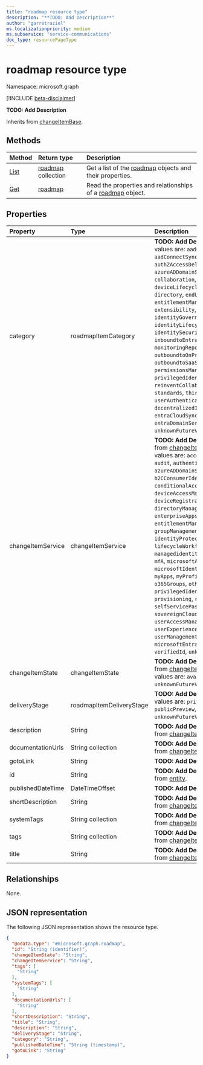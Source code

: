 ```yaml
---
title: "roadmap resource type"
description: "**TODO: Add Description**"
author: "garretraziel"
ms.localizationpriority: medium
ms.subservice: "service-communications"
doc_type: resourcePageType
---
```


# roadmap resource type

Namespace: microsoft.graph

[!INCLUDE [beta-disclaimer](../../includes/beta-disclaimer.md)]

**TODO: Add Description**

Inherits from [changeItemBase](../resources/changeitembase.md).

## Methods
|Method|Return type|Description|
|:---|:---|:---|
|[List](../api/roadmap-list.md)|[roadmap](../resources/roadmap.md) collection|Get a list of the [roadmap](../resources/roadmap.md) objects and their properties.|
|[Get](../api/roadmap-get.md)|[roadmap](../resources/roadmap.md)|Read the properties and relationships of a [roadmap](../resources/roadmap.md) object.|

## Properties
|Property|Type|Description|
|:---|:---|:---|
|category|roadmapItemCategory|**TODO: Add Description**.The possible values are: `aadConnectCloudSync`, `aadConnectSync`, `accessControl`, `authZAccessDelegation`, `azureADDomainServices`, `b2BB2C`, `collaboration`, `developerExperience`, `deviceLifecycleManagement`, `directory`, `endUserExperiences`, `entitlementManagement`, `extensibility`, `gdpr`, `goLocal`, `identityGovernance`, `identityLifecycleManagement`, `identitySecurityProtection`, `inboundtoEntraID`, `monitoringReporting`, `outboundtoOnPremisesApplications`, `outboundtoSaaSApplications`, `permissionsManagement`, `platform`, `privilegedIdentityManagement`, `reinventCollaboration`, `sso`, `standards`, `thirdPartyIntegration`, `userAuthentication`, `userManagement`, `decentralizedIdentities`, `entraCloudSync`, `entraConnect`, `entraDomainServices`, `other`, `unknownFutureValue`.|
|changeItemService|changeItemService|**TODO: Add Description** Inherited from [changeItemBase](../resources/changeitembase.md).The possible values are: `accessReviews`, `appProxy`, `audit`, `authenticationsLogins`, `azureADDomainServices`, `b2B`, `b2CConsumerIdentityManagement`, `conditionalAccess`, `deviceAccessManagement`, `deviceRegistrationandManagement`, `directoryManagement`, `enterpriseApps`, `entitlementManagement`, `groupManagement`, `identityProtection`, `internetAccess`, `lifecycleWorkflows`, `linkedIn`, `managedidentitiesforAzureresources`, `mfA`, `microsoftAuthenticatorApp`, `microsoftIdentityManager`, `msGraph`, `myApps`, `myProfileAccount`, `na`, `o365Groups`, `other`, `privateAccess`, `privilegedIdentityManagement`, `provisioning`, `rbac`, `reporting`, `roles`, `selfServicePasswordReset`, `sovereignClouds`, `termsofUse`, `userAccessManagement`, `userExperienceandManagement`, `userManagement`, `microsoftEntraDomainServices`, `verifiedId`, `unknownFutureValue`.|
|changeItemState|changeItemState|**TODO: Add Description** Inherited from [changeItemBase](../resources/changeitembase.md).The possible values are: `available`, `comingSoon`, `unknownFutureValue`.|
|deliveryStage|roadmapItemDeliveryStage|**TODO: Add Description**.The possible values are: `privatePreview`, `publicPreview`, `ga`, `unknownFutureValue`.|
|description|String|**TODO: Add Description** Inherited from [changeItemBase](../resources/changeitembase.md).|
|documentationUrls|String collection|**TODO: Add Description** Inherited from [changeItemBase](../resources/changeitembase.md).|
|gotoLink|String|**TODO: Add Description**|
|id|String|**TODO: Add Description** Inherited from [entity](../resources/entity.md).|
|publishedDateTime|DateTimeOffset|**TODO: Add Description**|
|shortDescription|String|**TODO: Add Description** Inherited from [changeItemBase](../resources/changeitembase.md).|
|systemTags|String collection|**TODO: Add Description** Inherited from [changeItemBase](../resources/changeitembase.md).|
|tags|String collection|**TODO: Add Description** Inherited from [changeItemBase](../resources/changeitembase.md).|
|title|String|**TODO: Add Description** Inherited from [changeItemBase](../resources/changeitembase.md).|

## Relationships
None.

## JSON representation
The following JSON representation shows the resource type.
<!-- {
  "blockType": "resource",
  "keyProperty": "id",
  "@odata.type": "microsoft.graph.roadmap",
  "baseType": "microsoft.graph.changeItemBase",
  "openType": false
}
-->
``` json
{
  "@odata.type": "#microsoft.graph.roadmap",
  "id": "String (identifier)",
  "changeItemState": "String",
  "changeItemService": "String",
  "tags": [
    "String"
  ],
  "systemTags": [
    "String"
  ],
  "documentationUrls": [
    "String"
  ],
  "shortDescription": "String",
  "title": "String",
  "description": "String",
  "deliveryStage": "String",
  "category": "String",
  "publishedDateTime": "String (timestamp)",
  "gotoLink": "String"
}
```
